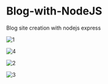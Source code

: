 # Blog-with-NodeJS

Blog site creation with nodejs express 



![1](https://user-images.githubusercontent.com/36512716/151037557-44e3b183-fdfe-4375-94f0-91dd9a47e1a6.jpg)

![4](https://user-images.githubusercontent.com/36512716/151037573-5eba1650-7ac9-4035-a52d-ab6f7f90b522.jpg)

![2](https://user-images.githubusercontent.com/36512716/151037596-dafb79fe-2bce-41d1-81e3-02fa80ef664e.jpg)

![3](https://user-images.githubusercontent.com/36512716/151037605-ef6ddf67-ef5d-4540-ae42-0648e845e260.jpg)

